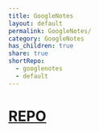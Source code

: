 ```yaml
---
title: GoogleNotes
layout: default
permalink: GoogleNotes/
category: GoogleNotes
has_children: true
share: true
shortRepo:
  - googlenotes
  - default
---
```


# [REPO](https://github.com/14paxton/GoogleNotes)
